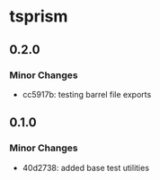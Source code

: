 # tsprism

## 0.2.0

### Minor Changes

- cc5917b: testing barrel file exports

## 0.1.0

### Minor Changes

- 40d2738: added base test utilities
